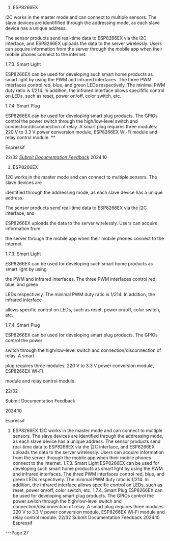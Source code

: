 1. ESP8266EX

I2C works in the master mode and can connect to multiple sensors. The slave devices are
identifified through the addressing mode, as each slave device has a unique address.

The sensor products send real-time data to ESP8266EX via the I2C interface, and
ESP8266EX uploads the data to the server wirelessly. Users can acquire information from
the server through the mobile app when their mobile phones connect to the internet.

1.7.3. Smart Light

ESP8266EX can be used for developing such smart home products as smart light by using
the PWM and infrared interfaces. The three PWM interfaces control red, blue, and green
LEDs respectively. The minimal PWM duty ratio is 1/214. In addition, the infrared interface
allows specifific control on LEDs, such as reset, power on/off, color switch, etc.

1.7.4. Smart Plug

ESP8266EX can be used for developing smart plug products. The GPIOs control the power
switch through the high/low-level switch and connection/disconnection of relay. A smart
plug requires three modules: 220 V to 3.3 V power conversion module, ESP8266EX Wi-Fi
module and relay control module. **


Espressif


22/32
*[Submit Documentation Feedback](https://www.espressif.com/en/company/documents/documentation_feedback?docId=2667&sections=&version=2.8)* 2024.10



1. ESP8266EX

12C works in the master mode and can connect to multiple sensors. The slave devices are

identified through the addressing mode, as each slave device has a unique address.

The sensor products send real-time data to ESP8266EX via the |2C interface, and

ESP8266EX uploads the data to the server wirelessly. Users can acquire information from

the server through the mobile app when their mobile phones connect to the internet.

1.7.3. Smart Light

ESP8266EX can be used for developing such smart home products as smart light by using

the PWM and infrared interfaces. The three PWM interfaces control red, blue, and green

LEDs respectively. The minimal PWM duty ratio is 1/214. In addition, the infrared interface

allows specific control on LEDs, such as reset, power on/off, color switch, etc.

1.7.4. Smart Plug

ESP8266EX can be used for developing smart plug products. The GPIOs control the power

switch through the high/low-level switch and connection/disconnection of relay. A smart

plug requires three modules: 220 V to 3.3 V power conversion module, ESP8266EX Wi-Fi

module and relay control module.

22/32

Submit Documentation Feedback

2024.10

Espressif

1. ESP8266EX
12C works in the master mode and can connect to multiple sensors. The slave devices are
identified through the addressing mode, as each slave device has a unique address.
The sensor products send real-time data to ESP8266EX via the |2C interface, and
ESP8266EX uploads the data to the server wirelessly. Users can acquire information from
the server through the mobile app when their mobile phones connect to the internet.
1.7.3. Smart Light
ESP8266EX can be used for developing such smart home products as smart light by using
the PWM and infrared interfaces. The three PWM interfaces control red, blue, and green
LEDs respectively. The minimal PWM duty ratio is 1/214. In addition, the infrared interface
allows specific control on LEDs, such as reset, power on/off, color switch, etc.
1.7.4. Smart Plug
ESP8266EX can be used for developing smart plug products. The GPIOs control the power
switch through the high/low-level switch and connection/disconnection of relay. A smart
plug requires three modules: 220 V to 3.3 V power conversion module, ESP8266EX Wi-Fi
module and relay control module.
22/32
Submit Documentation Feedback 2024.10 Espressif


---Page 27 


